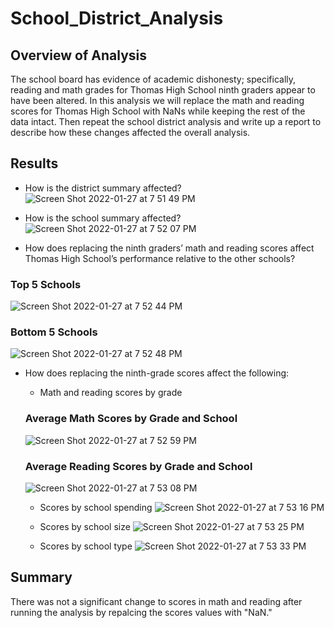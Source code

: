 # School_District_Analysis
## Overview of Analysis
The school board has evidence of academic dishonesty; specifically, reading and math grades for Thomas High School ninth graders appear to have been altered. In this analysis we will replace the math and reading scores for Thomas High School with NaNs while keeping the rest of the data intact. Then repeat the school district analysis and write up a report to describe how these changes affected the overall analysis.

## Results
* How is the district summary affected?
![Screen Shot 2022-01-27 at 7 51 49 PM](https://user-images.githubusercontent.com/95730183/151479371-0a891ce6-666a-4035-9c1c-233eb5c54c09.png)


* How is the school summary affected?
![Screen Shot 2022-01-27 at 7 52 07 PM](https://user-images.githubusercontent.com/95730183/151479462-0d72cdbd-c5b5-4529-9416-c7c9977b3c30.png)


* How does replacing the ninth graders’ math and reading scores affect Thomas High School’s performance relative to the other schools?
### Top 5 Schools
![Screen Shot 2022-01-27 at 7 52 44 PM](https://user-images.githubusercontent.com/95730183/151479566-39962607-8871-46fe-99c7-bf3524a99379.png)
### Bottom 5 Schools
![Screen Shot 2022-01-27 at 7 52 48 PM](https://user-images.githubusercontent.com/95730183/151479597-a6b6bfcc-42ae-46e4-b613-9ee460fbe4d3.png)

* How does replacing the ninth-grade scores affect the following:
  * Math and reading scores by grade
  ### Average Math Scores by Grade and School
  
  ![Screen Shot 2022-01-27 at 7 52 59 PM](https://user-images.githubusercontent.com/95730183/151480121-71e90ab6-5909-40f1-822e-65b512ec962b.png)

  
  ### Average Reading Scores by Grade and School
  
  ![Screen Shot 2022-01-27 at 7 53 08 PM](https://user-images.githubusercontent.com/95730183/151479964-7c6bfd67-9c13-4d11-be14-5f94ee770b82.png)

  * Scores by school spending
![Screen Shot 2022-01-27 at 7 53 16 PM](https://user-images.githubusercontent.com/95730183/151480260-ba9d5c99-c160-43a4-be54-4654ef0e3e46.png)

     
  * Scores by school size
![Screen Shot 2022-01-27 at 7 53 25 PM](https://user-images.githubusercontent.com/95730183/151480299-d8777bc9-3629-4963-89c6-803881621f6b.png)

  * Scores by school type
![Screen Shot 2022-01-27 at 7 53 33 PM](https://user-images.githubusercontent.com/95730183/151480309-44bb06c6-0e3c-42b0-9b2a-9e1bc530f911.png)

## Summary 
There was not a significant change to scores in math and reading after running the analysis by repalcing the scores values with "NaN."  
